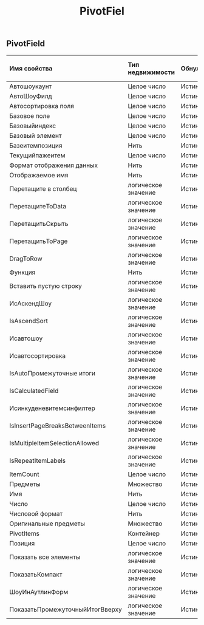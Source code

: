 ﻿---
title: PivotFiel
second_title: Aspose.Cells Cloud Documen
type: docs
url: /ru/specification/model/pivotfield/
description: "Aspose.Cells Спецификация облачной модели: PivotField. Легко обрабатывайте Excel и другие документы электронных таблиц с помощью таких функций, как открытие, создание, редактирование, разделение, слияние, сравнение и преобразование."
weight: 50
---
## **PivotField**

 

| Имя свойства| Тип недвижимости| Обнуляемый| Только чтение| Значение по умолчанию| Описание|
|:- |:- |:- |:- |:- |:- |
| Автошоукаунт| Целое число| Истинный| ЛОЖЬ|||
| АвтоШоуФилд| Целое число| Истинный| ЛОЖЬ|||
| Автосортировка поля| Целое число| Истинный| ЛОЖЬ|||
| Базовое поле| Целое число| Истинный| ЛОЖЬ|||
| Базовыйиндекс| Целое число| Истинный| ЛОЖЬ|||
| Базовый элемент| Целое число| Истинный| ЛОЖЬ|||
| Базеитемпозиция| Нить| Истинный| ЛОЖЬ|||
| Текущийпажеитем| Целое число| Истинный| ЛОЖЬ|||
| Формат отображения данных| Нить| Истинный| ЛОЖЬ|||
| Отображаемое имя| Нить| Истинный| ЛОЖЬ|||
| Перетащите в столбец| логическое значение| Истинный| ЛОЖЬ|||
| ПеретащитеToData| логическое значение| Истинный| ЛОЖЬ|||
|ПеретащитьСкрыть| логическое значение| Истинный| ЛОЖЬ|||
| ПеретащитьToPage| логическое значение| Истинный| ЛОЖЬ|||
| DragToRow| логическое значение| Истинный| ЛОЖЬ|||
| Функция| Нить| Истинный| ЛОЖЬ|||
| Вставить пустую строку| логическое значение| Истинный| ЛОЖЬ|||
| ИсАскендШоу| логическое значение| Истинный| ЛОЖЬ|||
| IsAscendSort| логическое значение| Истинный| ЛОЖЬ|||
| Исавтошоу| логическое значение| Истинный| ЛОЖЬ|||
| Исавтосортировка| логическое значение| Истинный| ЛОЖЬ|||
| IsAutoПромежуточные итоги| логическое значение| Истинный| ЛОЖЬ|||
| IsCalculatedField| логическое значение| Истинный| ЛОЖЬ|||
| Исинкуденевитемсинфилтер| логическое значение| Истинный| ЛОЖЬ|||
| IsInsertPageBreaksBetweenItems| логическое значение| Истинный| ЛОЖЬ|||
| IsMultipleItemSelectionAllowed| логическое значение| Истинный| ЛОЖЬ|||
| IsRepeatItemLabels| логическое значение| Истинный| ЛОЖЬ|||
| ItemCount| Целое число| Истинный| ЛОЖЬ|||
| Предметы|Множество<String> | Истинный| ЛОЖЬ|||
| Имя| Нить| Истинный| ЛОЖЬ|||
| Число| Целое число| Истинный| ЛОЖЬ|||
| Числовой формат| Нить| Истинный| ЛОЖЬ|||
| Оригинальные предметы|Множество<String> | Истинный| ЛОЖЬ|||
| PivotItems| Контейнер| Истинный| ЛОЖЬ|||
|Позиция| Целое число| Истинный| ЛОЖЬ|||
| Показать все элементы| логическое значение| Истинный| ЛОЖЬ|||
| ПоказатьКомпакт| логическое значение| Истинный| ЛОЖЬ|||
| ШоуИнАутлинФорм| логическое значение| Истинный| ЛОЖЬ|||
| ПоказатьПромежуточныйИтогВверху| логическое значение| Истинный| ЛОЖЬ|||

